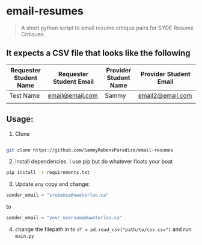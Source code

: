 # email-resumes
> A short python script to email resume critique pairs for SYDE Resume Critiques.


## It expects a CSV file that looks like the following


| Requester Student Name 	| Requester Student Email 	| Provider Student Name 	| Provider Student Email 	|
|------------------------	|-------------------------	|-----------------------	|------------------------	|
| Test Name              	| email@email.com         	| Sammy                 	| email2@email.com       	|
|                        	|                         	|                       	|                        	|

## Usage:

1. Clone
```bash

git clone https://github.com/SammyRobensParadise/email-resumes
```

2. install dependencies. I use pip but do whatever floats your boat
```bash
pip install -r requirements.txt
```
3. Update any copy and change:
```python
sender_email = "srobensp@uwaterloo.ca"
```
to
```python
sender_email = "your_username@uwaterloo.ca"
```
4. change the filepath in to `df = pd.read_csv("path/to/csv.csv")` and run `main.py`

